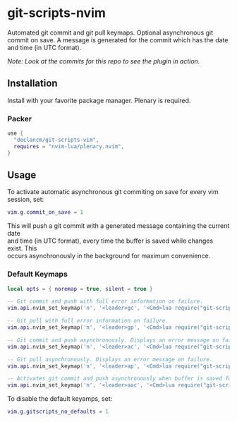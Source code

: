 # git-scripts-nvim

Automated git commit and git pull keymaps. Optional asynchronous git commit on save.
A message is generated for the commit which has the date and time (in UTC format).

_Note: Look at the commits for this repo to see the plugin in action._

## Installation

Install with your favorite package manager. Plenary is required.

### Packer

```lua
use {
  "declancm/git-scripts-vim",
  requires = "nvim-lua/plenary.nvim",
}
```

## Usage

To activate automatic asynchronous git commiting on save for every vim session, set:

```lua
vim.g.commit_on_save = 1
```

This will push a git commit with a generated message containing the current date\
and time (in UTC format), every time the buffer is saved while changes exist. This\
occurs asynchronously in the background for maximum convenience.

### Default Keymaps

```lua
local opts = { noremap = true, silent = true }

-- Git commit and push with full error information on failure.
vim.api.nvim_set_keymap('n', '<leader>gc', '<Cmd>lua require("git-scripts").git_commit()<CR>', opts)

-- Git pull with full error information on failure.
vim.api.nvim_set_keymap('n', '<leader>gp', '<Cmd>lua require("git-scripts").git_pull()<CR>', opts)

-- Git commit and push asynchronously. Displays an error message on failure.
vim.api.nvim_set_keymap('n', '<leader>ac', '<Cmd>lua require("git-scripts").async_commit()<CR>', opts)

-- Git pull asynchronously. Displays an error message on failure.
vim.api.nvim_set_keymap('n', '<leader>ap', '<Cmd>lua require("git-scripts").async_pull()<CR>', opts)

-- Activates git commit and push asynchronously when buffer is saved for only the current session.
vim.api.nvim_set_keymap('n', '<leader>aac', '<Cmd>lua require("git-scripts").auto_commit()<CR>', opts)
```

To disable the default keyamps, set:

```lua
vim.g.gitscripts_no_defaults = 1
```
